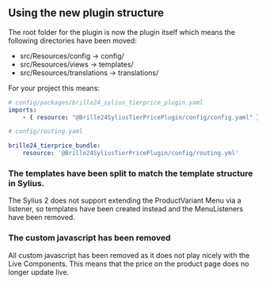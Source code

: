 ## Using the new plugin structure

The root folder for the plugin is now the plugin itself which means the following directories have been moved:
- src/Resources/config -> config/
- src/Resources/views -> templates/
- src/Resources/translations -> translations/

For your project this means:
```yaml
# config/packages/brille24_sylius_tierprice_plugin.yaml
imports:
    - { resource: "@Brille24SyliusTierPricePlugin/config/config.yaml" }
```
```yaml
# config/routing.yaml

brille24_tierprice_bundle:
    resource: '@Brille24SyliusTierPricePlugin/config/routing.yml'
```

### The templates have been split to match the template structure in Sylius.
The Sylius 2 does not support extending the ProductVariant Menu via a listener, so templates have been created instead and the MenuListeners have been removed.

### The custom javascript has been removed
All custom javascript has been removed as it does not play nicely with the Live Components. This means that the price on the product page does no longer update live.


